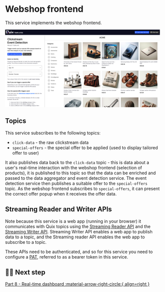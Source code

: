 # Webshop frontend

This service implements the webshop frontend. 

![Webshop frontend](./images/webshop-frontend.png)

## Topics

This service subscribes to the following topics:

* `click-data` - the raw clickstream data
* `special-offers` - the special offer to be applied (used to display tailored offer to user)

It also publishes data back to the `click-data` topic - this is data about a user's real-time interaction with the webshop frontend (selection of products), it is published to this topic so that the data can be enriched and passed to the data aggregator and event detection service. The event detection service then publishes a suitable offer to the `special-offers` topic. As the webshop frontend subscribes to `special-offers`, it can present the correct offer popup when it receives the offer data.

## Streaming Reader and Writer APIs

Note because this service is a web app (running in your browser) it communicates with Quix topics using the [Streaming Reader API](../../apis/streaming-reader-api/overview.md) and the [Streaming Writer API](../../apis/streaming-writer-api/overview.md). Streaming Writer API enables a web app to publish data to a topic, and the Streaming reader API enables the web app to subscribe to a topic.

These APIs need to be authenticated, and so for this service you need to configure a [PAT](../../develop/authentication/personal-access-token.md), referred to as a bearer token in this service.

## 🏃‍♀️ Next step

[Part 8 - Real-time dashboard :material-arrow-right-circle:{ align=right }](./realtime-dashboard.md)
